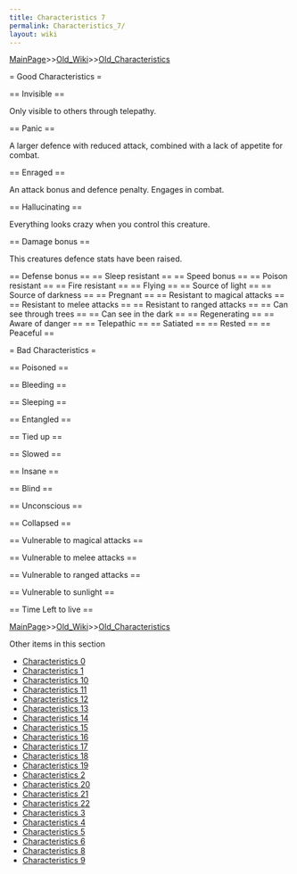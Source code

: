 ```yaml
---
title: Characteristics 7
permalink: Characteristics_7/
layout: wiki
---
```


[MainPage](/keeperrl_wiki/ "wikilink")>>[Old_Wiki](/keeperrl_wiki/Old_Wiki "wikilink")>>[Old_Characteristics](/keeperrl_wiki/Old_Characteristics "wikilink")

= Good Characteristics =

== Invisible ==

Only visible to others through telepathy.

== Panic ==

A larger defence with reduced attack, combined with a lack of appetite for combat.

== Enraged ==

An attack bonus and defence penalty. Engages in combat.

== Hallucinating ==

Everything looks crazy when you control this creature.

== Damage bonus ==

This creatures defence stats have been raised.

== Defense bonus ==
== Sleep resistant ==
== Speed bonus ==
== Poison resistant ==
== Fire resistant ==
== Flying ==
== Source of light ==
== Source of darkness ==
== Pregnant ==
== Resistant to magical attacks ==
== Resistant to melee attacks ==
== Resistant to ranged attacks ==
== Can see through trees ==
== Can see in the dark ==
== Regenerating ==
== Aware of danger ==
== Telepathic ==
== Satiated ==
== Rested ==
== Peaceful ==

= Bad Characteristics =

== Poisoned ==

== Bleeding ==

== Sleeping ==

== Entangled ==

== Tied up ==

== Slowed ==

== Insane ==

== Blind ==

== Unconscious ==

== Collapsed ==

== Vulnerable to magical attacks ==

== Vulnerable to melee attacks ==

== Vulnerable to ranged attacks ==

== Vulnerable to sunlight ==

== Time Left to live ==

[MainPage](/keeperrl_wiki/ "wikilink")>>[Old_Wiki](/keeperrl_wiki/Old_Wiki "wikilink")>>[Old_Characteristics](/keeperrl_wiki/Old_Characteristics "wikilink")

Other items in this section
-    [Characteristics 0](/keeperrl_wiki/Characteristics_0 "wikilink")
-    [Characteristics 1](/keeperrl_wiki/Characteristics_1 "wikilink")
-    [Characteristics 10](/keeperrl_wiki/Characteristics_10 "wikilink")
-    [Characteristics 11](/keeperrl_wiki/Characteristics_11 "wikilink")
-    [Characteristics 12](/keeperrl_wiki/Characteristics_12 "wikilink")
-    [Characteristics 13](/keeperrl_wiki/Characteristics_13 "wikilink")
-    [Characteristics 14](/keeperrl_wiki/Characteristics_14 "wikilink")
-    [Characteristics 15](/keeperrl_wiki/Characteristics_15 "wikilink")
-    [Characteristics 16](/keeperrl_wiki/Characteristics_16 "wikilink")
-    [Characteristics 17](/keeperrl_wiki/Characteristics_17 "wikilink")
-    [Characteristics 18](/keeperrl_wiki/Characteristics_18 "wikilink")
-    [Characteristics 19](/keeperrl_wiki/Characteristics_19 "wikilink")
-    [Characteristics 2](/keeperrl_wiki/Characteristics_2 "wikilink")
-    [Characteristics 20](/keeperrl_wiki/Characteristics_20 "wikilink")
-    [Characteristics 21](/keeperrl_wiki/Characteristics_21 "wikilink")
-    [Characteristics 22](/keeperrl_wiki/Characteristics_22 "wikilink")
-    [Characteristics 3](/keeperrl_wiki/Characteristics_3 "wikilink")
-    [Characteristics 4](/keeperrl_wiki/Characteristics_4 "wikilink")
-    [Characteristics 5](/keeperrl_wiki/Characteristics_5 "wikilink")
-    [Characteristics 6](/keeperrl_wiki/Characteristics_6 "wikilink")
-    [Characteristics 8](/keeperrl_wiki/Characteristics_8 "wikilink")
-    [Characteristics 9](/keeperrl_wiki/Characteristics_9 "wikilink")
